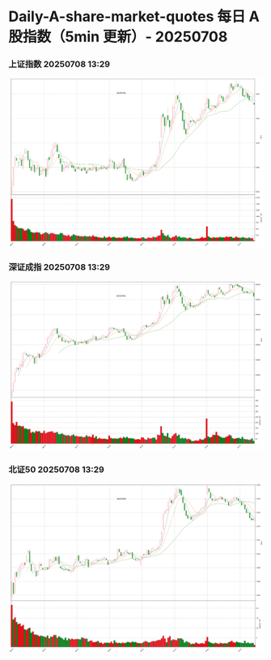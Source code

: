 
# Daily-A-share-market-quotes 每日 A 股指数（5min 更新）- 20250708

### 上证指数 20250708 13:29
![](./fig/2025/7/20250708-sh000001.png)

### 深证成指 20250708 13:29
![](./fig/2025/7/20250708-sz399001.png)

### 北证50 20250708 13:29
![](./fig/2025/7/20250708-bj899050.png)
